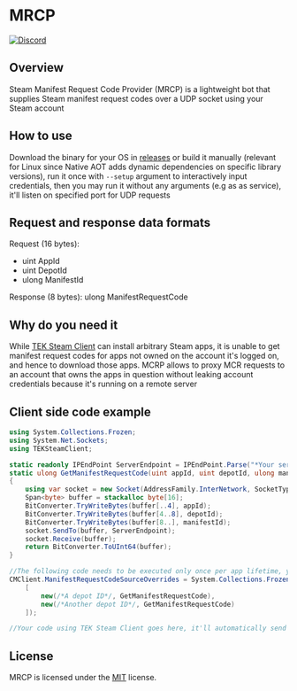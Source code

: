 # MRCP
[![Discord](https://img.shields.io/discord/937821572285206659?style=flat-square&label=Discord&logo=discord&logoColor=white&color=7289DA)](https://discord.com/servers/teknology-hub-937821572285206659)

## Overview

Steam Manifest Request Code Provider (MRCP) is a lightweight bot that supplies Steam manifest request codes over a UDP socket using your Steam account

## How to use

Download the binary for your OS in [releases](https://github.com/Nuclearistt/MRCP/releases) or build it manually (relevant for Linux since Native AOT adds dynamic dependencies on specific library versions), run it once with `--setup` argument to interactively input credentials, then you may run it without any arguments (e.g as as service), it'll listen on specified port for UDP requests

## Request and response data formats

Request (16 bytes):
+ uint AppId
+ uint DepotId
+ ulong ManifestId

Response (8 bytes): ulong ManifestRequestCode

## Why do you need it

While [TEK Steam Client](https://github.com/Nuclearistt/TEKSteamClient) can install arbitrary Steam apps, it is unable to get manifest request codes for apps not owned on the account it's logged on, and hence to download those apps. MCRP allows to proxy MCR requests to an account that owns the apps in question without leaking account credentials because it's running on a remote server

## Client side code example

```cs
using System.Collections.Frozen;
using System.Net.Sockets;
using TEKSteamClient;

static readonly IPEndPoint ServerEndpoint = IPEndPoint.Parse("*Your server IP*:*MCPR Port*");
static ulong GetManifestRequestCode(uint appId, uint depotId, ulong manifestId)
{
	using var socket = new Socket(AddressFamily.InterNetwork, SocketType.Dgram, ProtocolType.Udp); //May make it a static singleton
	Span<byte> buffer = stackalloc byte[16];
	BitConverter.TryWriteBytes(buffer[..4], appId);
	BitConverter.TryWriteBytes(buffer[4..8], depotId);
	BitConverter.TryWriteBytes(buffer[8..], manifestId);
	socket.SendTo(buffer, ServerEndpoint);
	socket.Receive(buffer);
	return BitConverter.ToUInt64(buffer);
}

//The following code needs to be executed only once per app lifetime, you may put it in the beginning of Main method
CMClient.ManifestRequestCodeSourceOverrides = System.Collections.Frozen.FrozenDictionary.ToFrozenDictionary((IEnumerable<KeyValuePair<uint, Func<uint, uint, ulong, ulong>>>)
	[
		new(/*A depot ID*/, GetManifestRequestCode),
		new(/*Another depot ID*/, GetManifestRequestCode)
	]);

//Your code using TEK Steam Client goes here, it'll automatically send requests to MCRP when needed
```

## License

MRCP is licensed under the [MIT](https://github.com/Nuclearistt/MRCP/blob/main/LICENSE) license.